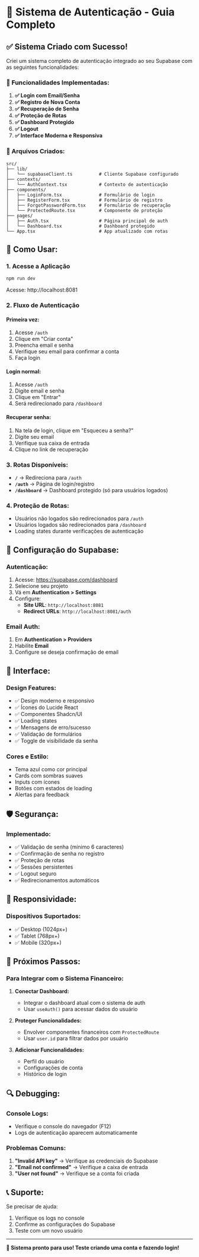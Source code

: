 # 🔐 Sistema de Autenticação - Guia Completo

## ✅ Sistema Criado com Sucesso!

Criei um sistema completo de autenticação integrado ao seu Supabase com as seguintes funcionalidades:

### 🚀 Funcionalidades Implementadas:

1. **✅ Login com Email/Senha**
2. **✅ Registro de Nova Conta**
3. **✅ Recuperação de Senha**
4. **✅ Proteção de Rotas**
5. **✅ Dashboard Protegido**
6. **✅ Logout**
7. **✅ Interface Moderna e Responsiva**

### 📁 Arquivos Criados:

```
src/
├── lib/
│   └── supabaseClient.ts          # Cliente Supabase configurado
├── contexts/
│   └── AuthContext.tsx            # Contexto de autenticação
├── components/
│   ├── LoginForm.tsx              # Formulário de login
│   ├── RegisterForm.tsx           # Formulário de registro
│   ├── ForgotPasswordForm.tsx     # Formulário de recuperação
│   └── ProtectedRoute.tsx         # Componente de proteção
├── pages/
│   ├── Auth.tsx                   # Página principal de auth
│   └── Dashboard.tsx              # Dashboard protegido
└── App.tsx                        # App atualizado com rotas
```

## 🎯 Como Usar:

### 1. **Acesse a Aplicação**
```bash
npm run dev
```
Acesse: http://localhost:8081

### 2. **Fluxo de Autenticação**

#### **Primeira vez:**
1. Acesse `/auth`
2. Clique em "Criar conta"
3. Preencha email e senha
4. Verifique seu email para confirmar a conta
5. Faça login

#### **Login normal:**
1. Acesse `/auth`
2. Digite email e senha
3. Clique em "Entrar"
4. Será redirecionado para `/dashboard`

#### **Recuperar senha:**
1. Na tela de login, clique em "Esqueceu a senha?"
2. Digite seu email
3. Verifique sua caixa de entrada
4. Clique no link de recuperação

### 3. **Rotas Disponíveis:**

- **`/`** → Redireciona para `/auth`
- **`/auth`** → Página de login/registro
- **`/dashboard`** → Dashboard protegido (só para usuários logados)

### 4. **Proteção de Rotas:**

- Usuários não logados são redirecionados para `/auth`
- Usuários logados são redirecionados para `/dashboard`
- Loading states durante verificações de autenticação

## 🔧 Configuração do Supabase:

### **Autenticação:**
1. Acesse: https://supabase.com/dashboard
2. Selecione seu projeto
3. Vá em **Authentication > Settings**
4. Configure:
   - **Site URL**: `http://localhost:8081`
   - **Redirect URLs**: `http://localhost:8081/auth`

### **Email Auth:**
1. Em **Authentication > Providers**
2. Habilite **Email**
3. Configure se deseja confirmação de email

## 🎨 Interface:

### **Design Features:**
- ✅ Design moderno e responsivo
- ✅ Ícones do Lucide React
- ✅ Componentes Shadcn/UI
- ✅ Loading states
- ✅ Mensagens de erro/sucesso
- ✅ Validação de formulários
- ✅ Toggle de visibilidade da senha

### **Cores e Estilo:**
- Tema azul como cor principal
- Cards com sombras suaves
- Inputs com ícones
- Botões com estados de loading
- Alertas para feedback

## 🛡️ Segurança:

### **Implementado:**
- ✅ Validação de senha (mínimo 6 caracteres)
- ✅ Confirmação de senha no registro
- ✅ Proteção de rotas
- ✅ Sessões persistentes
- ✅ Logout seguro
- ✅ Redirecionamentos automáticos

## 📱 Responsividade:

### **Dispositivos Suportados:**
- ✅ Desktop (1024px+)
- ✅ Tablet (768px+)
- ✅ Mobile (320px+)

## 🚀 Próximos Passos:

### **Para Integrar com o Sistema Financeiro:**

1. **Conectar Dashboard:**
   - Integrar o dashboard atual com o sistema de auth
   - Usar `useAuth()` para acessar dados do usuário

2. **Proteger Funcionalidades:**
   - Envolver componentes financeiros com `ProtectedRoute`
   - Usar `user.id` para filtrar dados por usuário

3. **Adicionar Funcionalidades:**
   - Perfil do usuário
   - Configurações de conta
   - Histórico de login

## 🔍 Debugging:

### **Console Logs:**
- Verifique o console do navegador (F12)
- Logs de autenticação aparecem automaticamente

### **Problemas Comuns:**
1. **"Invalid API key"** → Verifique as credenciais do Supabase
2. **"Email not confirmed"** → Verifique a caixa de entrada
3. **"User not found"** → Verifique se a conta foi criada

## 📞 Suporte:

Se precisar de ajuda:
1. Verifique os logs no console
2. Confirme as configurações do Supabase
3. Teste com um novo usuário

---

**🎉 Sistema pronto para uso! Teste criando uma conta e fazendo login!** 